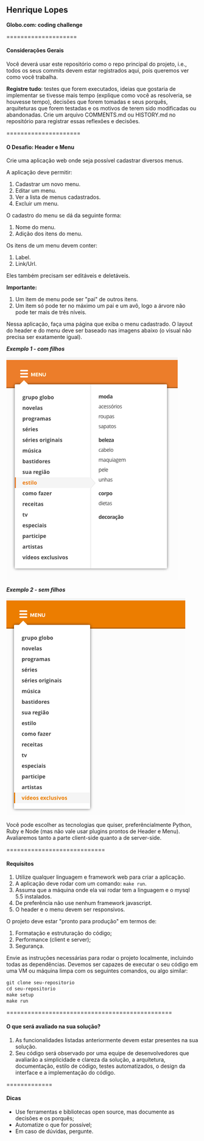 ## Henrique Lopes
**Globo.com: coding challenge**

====================
#### Considerações Gerais
Você deverá usar este repositório como o repo principal do projeto, i.e., todos os seus commits devem estar registrados aqui, pois queremos ver como você trabalha.

**Registre tudo**: testes que forem executados, ideias que gostaria de implementar se tivesse mais tempo (explique como você as resolveria, se houvesse tempo), decisões que forem tomadas e seus porquês, arquiteturas que forem testadas e os motivos de terem sido modificadas ou abandonadas. Crie um arquivo COMMENTS.md ou HISTORY.md no repositório para registrar essas reflexões e decisões.

=====================
#### O Desafio: Header e Menu

Crie uma aplicação web onde seja possível cadastrar diversos menus.

A aplicação deve permitir:

1. Cadastrar um novo menu.
2. Editar um menu.
3. Ver a lista de menus cadastrados.
4. Excluir um menu.

O cadastro do menu se dá da seguinte forma:

1. Nome do menu.
2. Adição dos itens do menu.

Os itens de um menu devem conter:

1. Label.
2. Link/Url.

Eles também precisam ser editáveis e deletáveis.

**Importante:**

1. Um item de menu pode ser "pai" de outros itens.
2. Um item só pode ter no máximo um pai e um avô, logo a árvore não pode ter mais de três níveis.

Nessa aplicação, faça uma página que exiba o menu cadastrado. O layout do header e do menu deve ser baseado nas imagens abaixo (o visual não precisa ser exatamente igual).

***Exemplo 1 - com filhos***

![Header e Menu 1](example1.png?raw=true)

***Exemplo 2 - sem filhos***

![Header e Menu 2](example2.png?raw=true)

Você pode escolher as tecnologias que quiser, preferêncialmente Python, Ruby e Node (mas não vale usar plugins prontos de Header e Menu). Avaliaremos tanto a parte client-side quanto a de server-side.

============================

#### Requisitos
1. Utilize qualquer linguagem e framework web para criar a aplicação.
2. A aplicação deve rodar com um comando: `make run`.
3. Assuma que a máquina onde ela vai rodar tem a linguagem e o mysql 5.5 instalados.
4. De preferência não use nenhum framework javascript.
5. O header e o menu devem ser responsivos.

O projeto deve estar "pronto para produção" em termos de:

1. Formatação e estruturação do código;
2. Performance (client e server);
3. Segurança.

Envie as instruções necessárias para rodar o projeto localmente, incluindo todas as dependências. Devemos ser capazes de executar o seu código em uma VM ou máquina limpa com os seguintes comandos, ou algo similar:

```
git clone seu-repositorio
cd seu-repositorio
make setup
make run
```

===============================================
#### O que será avaliado na sua solução?

1. As funcionalidades listadas anteriormente devem estar presentes na sua solução.
2. Seu código será observado por uma equipe de desenvolvedores que avaliarão a simplicidade e clareza da solução, a arquitetura, documentação, estilo de código, testes automatizados, o design da interface e a implementação do código.

=============
#### Dicas

- Use ferramentas e bibliotecas open source, mas documente as decisões e os porquês;
- Automatize o que for possível;
- Em caso de dúvidas, pergunte.
